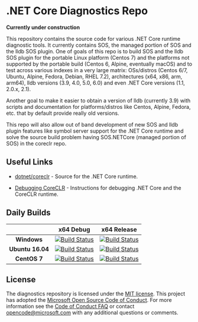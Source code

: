 .NET Core Diagnostics Repo
==========================

**Currently under construction**

This repository contains the source code for various .NET Core runtime diagnostic tools. It currently contains SOS, the managed portion of SOS and the lldb SOS plugin. One of goals of this repo is to build SOS and the lldb SOS plugin for the portable Linux platform (Centos 7) and the platforms not supported by the portable build (Centos 6, Alpine, eventually macOS) and to test across various indexes in a very large matrix: OSs/distros (Centos 6/7, Ubuntu, Alpine, Fedora, Debian, RHEL 7.2), architectures (x64, x86, arm, arm64), lldb versions (3.9, 4.0, 5.0, 6.0) and even .NET Core versions (1.1, 2.0.x, 2.1). 

Another goal to make it easier to obtain a version of lldb (currently 3.9) with scripts and documentation for platforms/distros like Centos, Alpine, Fedora, etc. that by default provide really old versions. 

This repo will also allow out of band development of new SOS and lldb plugin features like symbol server support for the .NET Core runtime and solve the source build problem having SOS.NETCore (managed portion of SOS) in the coreclr repo.

## Useful Links

* [dotnet/coreclr](https://github.com/dotnet/coreclr) - Source for the .NET Core runtime.

* [Debugging CoreCLR](https://github.com/dotnet/coreclr/blob/master/Documentation/building/debugging-instructions.md) - Instructions for debugging .NET Core and the CoreCLR runtime.

[//]: # (Begin current test results)

## Daily Builds

|    | x64 Debug|x64 Release|
|:--:|:--:|:--:|
|**Windows**|[![Build Status](https://ci.dot.net/job/dotnet_diagnostics/job/master/job/Windows_NT_Debug/badge/icon)](https://ci.dot.net/job/dotnet_diagnostics/job/master/job/Windows_NT_Debug/)|[![Build Status](https://ci.dot.net/job/dotnet_diagnostics/job/master/job/Windows_NT_Release/badge/icon)](https://ci.dot.net/job/dotnet_diagnostics/job/master/job/Windows_NT_Release/)|
|**Ubuntu 16.04**|[![Build Status](https://ci.dot.net/job/dotnet_diagnostics/job/master/job/Ubuntu16.04_Debug/badge/icon)](https://ci.dot.net/job/dotnet_diagnostics/job/master/job/Ubuntu16.04_Debug/)|[![Build Status](https://ci.dot.net/job/dotnet_diagnostics/job/master/job/Ubuntu16.04_Release/badge/icon)](https://ci.dot.net/job/dotnet_diagnostics/job/master/job/Ubuntu16.04_Release/)|
|**CentOS 7**|[![Build Status](https://ci.dot.net/job/dotnet_diagnostics/job/master/job/CentOS7.1_Debug/badge/icon)](https://ci.dot.net/job/dotnet_diagnostics/job/master/job/CentOS7.1_Debug/)|[![Build Status](https://ci.dot.net/job/dotnet_diagnostics/job/master/job/CentOS7.1_Release/badge/icon)](https://ci.dot.net/job/dotnet_diagnostics/job/master/job/CentOS7.1_Release/)|

[//]: # (End current test results)



## License

The diagnostics repository is licensed under the [MIT license](LICENSE.TXT). This project has adopted the [Microsoft Open Source Code of Conduct](https://opensource.microsoft.com/codeofconduct/).  For more information see the [Code of Conduct FAQ](https://opensource.microsoft.com/codeofconduct/faq/) or contact [opencode@microsoft.com](mailto:opencode@microsoft.com) with any additional questions or comments.


